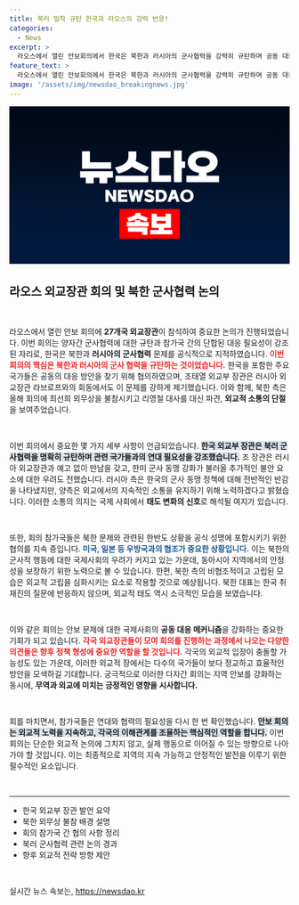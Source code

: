 ```yaml
---
title: 북러 밀착 규탄 한국과 라오스의 강력 반응!
categories:
  - News
excerpt: >
  라오스에서 열린 안보회의에서 한국은 북한과 러시아의 군사협력을 강력히 규탄하며 공동 대응을 촉구했습니다. 북한의 고립된 모습과 외교적 소통 의지를 포착한 이번 회의의 긴장감을 놓치지 마세요!
feature_text: >
  라오스에서 열린 안보회의에서 한국은 북한과 러시아의 군사협력을 강력히 규탄하며 공동 대응을 촉구했습니다. 북한의 고립된 모습과 외교적 소통 의지를 포착한 이번 회의의 긴장감을 놓치지 마세요!
image: '/assets/img/newsdao_breakingnews.jpg'
---
```


<p><img src="/assets/img/newsdao_breakingnews.jpg" alt="ontimetimes 속보" /></p>

<h2 data-ke-size="size26">라오스 외교장관 회의 및 북한 군사협력 논의</h2>

<p data-ke-size="size16">&nbsp;</p>

<p>라오스에서 열린 안보 회의에 <b>27개국 외교장관</b>이 참석하여 중요한 논의가 진행되었습니다. 이번 회의는 양자간 군사협력에 대한 규탄과 참가국 간의 단합된 대응 필요성이 강조된 자리로, 한국은 북한과 <b>러시아의 군사협력</b> 문제를 공식적으로 지적하였습니다. <b><span style="color: #ee2323;">이번 회의의 핵심은 북한과 러시아의 군사 협력을 규탄하는 것이었습니다.</span></b> 한국을 포함한 주요 국가들은 공동의 대응 방안을 찾기 위해 협의하였으며, 조태열 외교부 장관은 러시아 외교장관 라브로프와의 회동에서도 이 문제를 강하게 제기했습니다. 이와 함께, 북한 측은 올해 회의에 최선희 외무상을 불참시키고 리영철 대사를 대신 파견, <b>외교적 소통의 단절</b>을 보여주었습니다. </p>

<p data-ke-size="size16">&nbsp;</p>

<p>이번 회의에서 중요한 몇 가지 세부 사항이 언급되었습니다. <b><span style="background-color: #21538527;">한국 외교부 장관은 북러 군사협력을 명확히 규탄하며 관련 국가들과의 연대 필요성을 강조했습니다.</span></b> 조 장관은 러시아 외교장관과 예고 없이 만남을 갖고, 한미 군사 동맹 강화가 불러올 추가적인 불안 요소에 대한 우려도 전했습니다. 러시아 측은 한국의 군사 동맹 정책에 대해 전반적인 반감을 나타냈지만, 양측은 외교에서의 지속적인 소통을 유지하기 위해 노력하겠다고 밝혔습니다. 이러한 소통의 의지는 국제 사회에서 <b>태도 변화의 신호</b>로 해석될 여지가 있습니다. </p>

<p data-ke-size="size16">&nbsp;</p>

<p>또한, 회의 참가국들은 북한 문제와 관련된 한반도 상황을 공식 성명에 포함시키기 위한 협의를 지속 중입니다. <b><span style="color: #1a5490;">미국, 일본 등 우방국과의 협조가 중요한 상황입니다.</span></b> 이는 북한의 군사적 행동에 대한 국제사회의 우려가 커지고 있는 가운데, 동아시아 지역에서의 안정성을 보장하기 위한 노력으로 볼 수 있습니다. 한편, 북한 측의 비협조적이고 고립된 모습은 외교적 고립을 심화시키는 요소로 작용할 것으로 예상됩니다. 북한 대표는 한국 취재진의 질문에 반응하지 않으며, 외교적 태도 역시 소극적인 모습을 보였습니다. </p>

<p data-ke-size="size16">&nbsp;</p>

<p>이와 같은 회의는 안보 문제에 대한 국제사회의 <b>공동 대응 메커니즘</b>을 강화하는 중요한 기회가 되고 있습니다. <b><span style="color: #ee2323;">각국 외교장관들이 모여 회의를 진행하는 과정에서 나오는 다양한 의견들은 향후 정책 형성에 중요한 역할을 할 것입니다.</span></b> 각국의 외교적 입장이 충돌할 가능성도 있는 가운데, 이러한 외교적 장에서는 다수의 국가들이 보다 정교하고 효율적인 방안을 모색하길 기대합니다. 궁극적으로 이러한 다자간 회의는 지역 안보를 강화하는 동시에, <b>무역과 외교에 미치는 긍정적인 영향을 시사합니다.</b></p>

<p data-ke-size="size16">&nbsp;</p>

<p>회를 마치면서, 참가국들은 연대와 협력의 필요성을 다시 한 번 확인했습니다. <b><span style="background-color: #21538527;">안보 회의는 외교적 노력을 지속하고, 각국의 이해관계를 조율하는 핵심적인 역할을 합니다.</span></b> 이번 회의는 단순한 외교적 논의에 그치지 않고, 실제 행동으로 이어질 수 있는 방향으로 나아가야 할 것입니다. 이는 최종적으로 지역의 지속 가능하고 안정적인 발전을 이루기 위한 필수적인 요소입니다.</p>

<p data-ke-size="size16">&nbsp;</p>

<hr/>

<ul>
<li>한국 외교부 장관 발언 요약</li>
<li>북한 외무상 불참 배경 설명</li>
<li>회의 참가국 간 협의 사항 정리</li>
<li>북러 군사협력 관련 논의 경과</li>
<li>향후 외교적 전략 방향 제안</li>
</ul>

<p data-ke-size="size16">&nbsp;</p>
실시간 뉴스 속보는, <a href="https://newsdao.kr" rel="dofollow">https://newsdao.kr</a>


